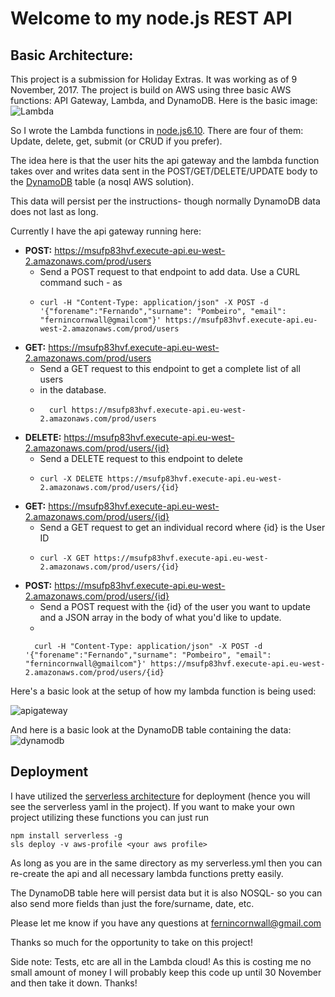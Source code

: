 # Welcome to my node.js REST API

##  Basic Architecture:
This project is a submission for Holiday Extras. It was working as of 9 November, 2017. 
The project is build on AWS using three basic AWS functions: API Gateway, Lambda, and DynamoDB. 
Here is the basic image: 
![Lambda](https://image.slidesharecdn.com/arc308-151008042223-lva1-app6892/95/arc308-the-serverless-company-using-aws-lambda-29-638.jpg?cb=1444278232 "Lambda Architecture")

So I wrote the Lambda functions in [node.js6.10](https://nodejs.org/en/blog/release/v6.1.0/). 
There are four of them: Update, delete, get, submit (or CRUD if you prefer).

The idea here is that the user hits the api gateway and the lambda function takes over and writes data sent in the POST/GET/DELETE/UPDATE body to the [DynamoDB](https://aws.amazon.com/dynamodb/) table (a nosql AWS solution). 

This data will persist per the instructions- though normally DynamoDB data does not last as long.

Currently I have the api gateway running here: 
- **POST:** https://msufp83hvf.execute-api.eu-west-2.amazonaws.com/prod/users
  - Send a POST request to that endpoint to add data. Use a CURL command such - as  
  - ```
    curl -H "Content-Type: application/json" -X POST -d '{"forename":"Fernando","surname": "Pombeiro", "email": "fernincornwall@gmailcom"}' https://msufp83hvf.execute-api.eu-west-2.amazonaws.com/prod/users
    ``` 
- **GET:** https://msufp83hvf.execute-api.eu-west-2.amazonaws.com/prod/users
  - Send a GET request to this endpoint to get a complete list of all users 
  - in the database.
  - ``` 
      curl https://msufp83hvf.execute-api.eu-west-2.amazonaws.com/prod/users
     ```
- **DELETE:** https://msufp83hvf.execute-api.eu-west-2.amazonaws.com/prod/users/{id}
  - Send a DELETE request to this endpoint to delete 
  - ```
    curl -X DELETE https://msufp83hvf.execute-api.eu-west-2.amazonaws.com/prod/users/{id}
    ```
- **GET:** https://msufp83hvf.execute-api.eu-west-2.amazonaws.com/prod/users/{id}
  - Send a GET request to get an individual record where {id} is the User ID
  - ```
    curl -X GET https://msufp83hvf.execute-api.eu-west-2.amazonaws.com/prod/users/{id}
    ```
- **POST:** https://msufp83hvf.execute-api.eu-west-2.amazonaws.com/prod/users/{id}
  - Send a POST request with the {id} of the user you want to update and a JSON array in the body of what you'd like to update. 
  -  
  ```
    curl -H "Content-Type: application/json" -X POST -d '{"forename":"Fernando","surname": "Pombeiro", "email": "fernincornwall@gmailcom"}' https://msufp83hvf.execute-api.eu-west-2.amazonaws.com/prod/users/{id}
    ```

Here's a basic look at the setup of how my lambda function is being used:

![apigateway](https://github.com/ferninphilly/oho_coding_test/blob/master/screenShotApiGateway.png "API Gateway")

And here is a basic look at the DynamoDB table containing the data: 
![dynamodb](https://github.com/ferninphilly/oho_coding_test/blob/master/DynamoDBTableImg.png)

## Deployment
I have utilized the [serverless architecture](https://serverless.com/) for deployment (hence you will see the serverless yaml in the project). If you want to make your own project utilizing these functions you can just run 
```
npm install serverless -g
sls deploy -v aws-profile <your aws profile>
```
As long as you are in the same directory as my serverless.yml then you can re-create the api and all necessary lambda functions pretty easily. 

The DynamoDB table here will persist data but it is also NOSQL- so you can also send more fields than just the fore/surname, date, etc. 

Please let me know if you have any questions at fernincornwall@gmail.com

Thanks so much for the opportunity to take on this project! 

Side note: Tests, etc are all in the Lambda cloud! As this is costing me no small amount of money I will probably keep this code up until 30 November and then take it down. Thanks!
